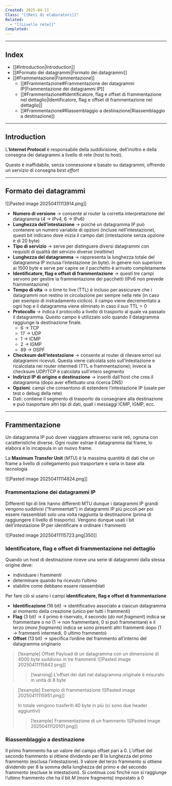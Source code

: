 ```yaml
---
Created: 2025-04-11
Class: "[[Reti di elaboratori]]"
Related:
  - "[[Livello rete]]"
Completed:
---
```

---
## Index
- [[#Introduction|Introduction]]
- [[#Formato dei datagrammi|Formato dei datagrammi]]
- [[#Frammentazione|Frammentazione]]
	- [[#Frammentazione#Frammentazione dei datagrammi IP|Frammentazione dei datagrammi IP]]
	- [[#Frammentazione#Identificatore, flag e offset di frammentazione nel dettaglio|Identificatore, flag e offset di frammentazione nel dettaglio]]
	- [[#Frammentazione#Riassemblaggio a destinazione|Riassemblaggio a destinazione]]
---
## Introduction
L’**Internet Protocol** è responsabile della suddivisione, dell’inoltro e della consegna dei datagrammi a livello di rete (host to host).

Questo è inaffidabile, senza connessione e basato su datagrammi, offrendo un servizio di consegna *best effort*

---
## Formato dei datagrammi
![[Pasted image 20250411113914.png]]

- **Numero di versione** → consente al router la corretta interpretazione del datagramma (4 → IPv4, 6 → IPv6)
- **Lunghezza dell’intestazione** → poiché un datagramma IP può contenere un numero variabile di opzioni (incluse nell’intestazione), questi bit indicano dove inizia il campo dati (intestazione senza opzione è di $20 \text{ byte}$)
- **Tipo di servizio** → serve per distinguere diversi datagrammi con requisiti di qualità del servizio diverse (*realtime*)
- **Lunghezza del datagramma** → rappresenta la lunghezza totale del datagramma IP inclusa l’intestazione (in byte). In genere non superiore ai $1500\text{ byte}$ e serve per capire se il pacchetto è arrivato completamente
- **Identificatore, flag e offset di frammentazione** → questi tre campi servono per gestire la frammentazione dei pacchetti (IPv6 non prevede frammentazione)
- **Tempo di vita** → o time to live (TTL) è incluso per assicurare che i datagrammi non restino in circolazione per sempre nella rete (in caso per esempio di instradamento ciclico). Il campo viene decrementato a ogni hop e il datagramma viene eliminato in caso il suo $\text{TTL} = 0$
- **Protocollo** → indica il protocollo a livello di trasporto al quale va passato il datagramma. Questo campo è utilizzato solo quando il datagramma raggiunge la destinazione finale.
	- 6 → TCP
	- 17 → UDP
	- 1 → ICMP
	- 2 → IGMP
	- 89 → OSPF
- **Checksum dell’intestazione** → consente ai router di rilevare errori sui datagrammi ricevuti. Questa viene calcolata solo sull’intestazione e ricalcolata nei router intermedi (TTL e frammentazione); invece la checksum UDP/TCP è calcolata sull’intero segmento
- **Indirizzi IP di origine e destinazione** → inseriti dall’host che crea il datagramma (dopo aver effettuato una ricerca DNS)
- **Opzioni**: campi che consentono di estendere l’intestazione IP (usate per test o debug della rete)
- Dati: contiene il segmento di trasporto da consegnare alla destinazione e può trasportare altri tipi di dati, quali i messaggi ICMP, IGMP, ecc.

---
## Frammentazione
Un datagramma IP può dover viaggiare attraverso varie reti, ognuna con caratteristiche diverse. Ogni router estrae il datagramma dal frame, lo elabora e lo incapsula in un nuovo frame.

La **Maximum Transfer Unit** (*MTU*) è la massima quantità di dati che un frame a livello di collegamento può trasportare e varia in base alla tecnologia

![[Pasted image 20250411114824.png]]

### Frammentazione dei datagrammi IP
Differenti tipi di link hanno differenti MTU dunque i datagrammi IP grandi vengono suddivisi (“frammentati”) in datagrammi IP più piccoli per poi essere riassemblati solo una volta raggiunta la destinazione (prima di raggiungere il livello di trasporto). Vengono dunque usati i bit dell’intestazione IP per identificare e ordinare i frammenti

![[Pasted image 20250411115723.png|350]]

### Identificatore, flag e offset di frammentazione nel dettaglio
Quando un host di destinazione riceve una serie di datagrammi dalla stessa origine deve:
- individuare i frammenti
- determinare quando ha ricevuto l’ultimo
- stabilire come debbano essere riassemblati

Per fare ciò si usano i campi **identificatore, flag e offset di frammentazione**
- **Identificazione** (16 bit) → identificativo associato a ciascun datagramma al momento della creazione (unico per tutti i frammenti)
- **Flag** (3 bit) → il primo è riservato, il secondo (*do not fragment*) indica se frammentare o no (1 → non frammentare, 0 si può frammentare) e il terzo (*more fragments*) indica se sono presenti altri frammenti dopo (1 → frammenti intermedi, 0 ultimo frammento)
- **Offset** (13 bit) → specifica l’ordine del frammento all’interno del datagramma originario

>[!example] Offset
>Payload di un datagramma con un dimensione di 4000 byte suddiviso in tre frammenti
>![[Pasted image 20250411115842.png]]
>
>>[!warning] L’offset dei dati nel datagramma originale è misurato in unità di 8 byte

>[!example] Esempio di frammentazione
>![[Pasted image 20250411115951.png]]
>
>In totale vengono trasferiti $40\text{ byte}$ in più (ci sono due header aggiuntivi)
>
>>[!example] Frammentazione di un frammento
>>![[Pasted image 20250411120101.png]]

### Riassemblaggio a destinazione
Il primo frammento ha un valore del campo offset pari a $0$. L’offset del secondo frammento si ottiene dividendo per $8$ la lunghezza del primo frammento (esclusa l’intestazione). Il valore del terzo frammento si ottiene dividendo per $8$ la somma della lunghezza del primo e del secondo frammento (escluse le
intestazioni). Si continua così finché non si raggiunge l’ultimo frammento che ha il bit $M$ (more fragments) impostato a $0$

